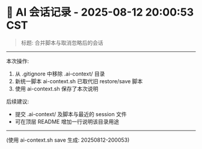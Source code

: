# 🤖 AI 会话记录 - 2025-08-12 20:00:53 CST

> 标题: 合并脚本与取消忽略后的会话

---

本次操作:
1. 从 .gitignore 中移除 .ai-context/ 目录
2. 新统一脚本 ai-context.sh 已取代旧 restore/save 脚本
3. 使用 ai-context.sh 保存了本次说明

后续建议:
- 提交 .ai-context/ 及脚本与最近的 session 文件
- 可在顶层 README 增加一行说明该目录用途

---
(使用 ai-context.sh save 生成: 20250812-200053)

